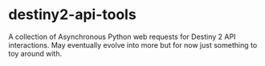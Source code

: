 # destiny2-api-tools
A collection of Asynchronous Python web requests for Destiny 2 API interactions. May eventually evolve into more but for now just something to toy around with.

